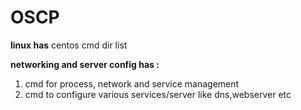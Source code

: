 # OSCP
**linux has**
centos cmd
dir list


**networking and server config has :**
1. cmd for process, network and service management 
2. cmd to configure various services/server like dns,webserver etc
